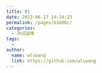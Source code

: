 ```yaml
---
title: 01
date: 2022-06-17 14:24:23
permalink: /pages/b1606c/
categories:
  - 测试运维
tags:
  -
author:
  name: wlswang
  link: https://github.com/wlswang
---
```

